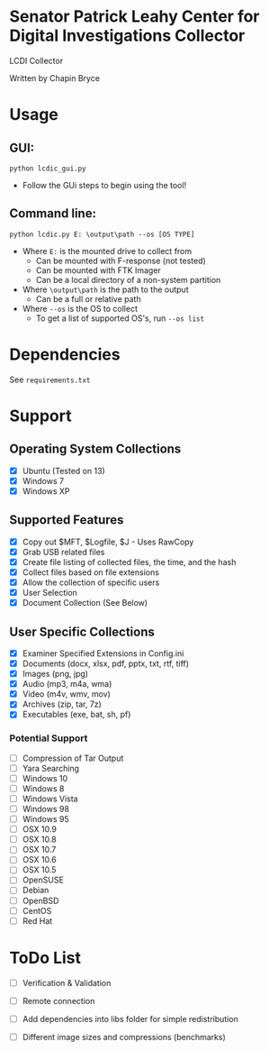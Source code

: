 Senator Patrick Leahy Center for Digital Investigations Collector
=====

LCDI Collector

Written by Chapin Bryce

# Usage

## GUI:
`python lcdic_gui.py`

- Follow the GUi steps to begin using the tool!

## Command line:
`python lcdic.py E: \output\path --os [OS TYPE]`

- Where `E:` is the mounted drive to collect from 
  - Can be mounted with F-response (not tested)
  - Can be mounted with FTK Imager
  - Can be a local directory of a non-system partition
- Where `\output\path` is the path to the output
  - Can be a full or relative path
- Where `--os` is the OS to collect
  - To get a list of supported OS's, run `--os list`

# Dependencies

See `requirements.txt`

# Support

## Operating System Collections
- [x] Ubuntu (Tested on 13)
- [x] Windows 7
- [x] Windows XP

## Supported Features
- [x] Copy out $MFT, $Logfile, $J - Uses RawCopy
- [x] Grab USB related files
- [x] Create file listing of collected files, the time, and the hash
- [x] Collect files based on file extensions
- [x] Allow the collection of specific users
- [x] User Selection
- [x] Document Collection (See Below)

## User Specific Collections
- [x] Examiner Specified Extensions in Config.ini
- [x] Documents (docx, xlsx, pdf, pptx, txt, rtf, tiff)
- [x] Images (png, jpg)
- [x] Audio (mp3, m4a, wma)
- [x] Video (m4v, wmv, mov)
- [x] Archives (zip, tar, 7z)
- [x] Executables (exe, bat, sh, pf)

### Potential Support
- [ ] Compression of Tar Output
- [ ] Yara Searching
- [ ] Windows 10
- [ ] Windows 8
- [ ] Windows Vista
- [ ] Windows 98
- [ ] Windows 95
- [ ] OSX 10.9
- [ ] OSX 10.8
- [ ] OSX 10.7
- [ ] OSX 10.6
- [ ] OSX 10.5
- [ ] OpenSUSE
- [ ] Debian
- [ ] OpenBSD
- [ ] CentOS
- [ ] Red Hat

# ToDo List
- [ ] Verification & Validation
- [ ] Remote connection
- [ ] Add dependencies into libs folder for simple redistribution
- [ ] Different image sizes and compressions (benchmarks)


